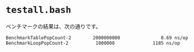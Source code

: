 # `testall.bash`

ベンチマークの結果は、次の通りです。

```
BenchmarkTablePopCount-2        2000000000               0.69 ns/op
BenchmarkLoopPopCount-2          1000000              1185 ns/op
```
